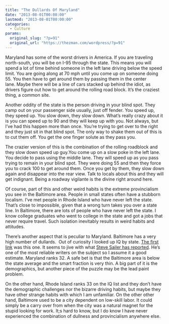 ```yaml
---
title: "The Dullards Of Maryland"
date: "2013-08-01T00:00:00"
lastmod: "2013-08-01T00:00:00"
categories:
  - Culture
params:
  original_slug: "?p=91"
  original_url: "https://thezman.com/wordpress/?p=91"
---
```


Maryland has some of the worst drivers in America. If you are traveling
north-south, you will be on I-95 through the state. This means you will
spend a lot of time behind someone in the left lane driving below the
speed limit. You are going along at 70 mph until you come up on someone
doing 55. You then have to get around them by passing them in the center
lane. Maybe there will be a line of cars stacked up behind the idiot, as
drivers figure out how to get around the rolling road block. It’s the
craziest thing, a common site.

Another oddity of the state is the person driving in your blind spot.
They camp out on your passenger side usually, just off fender. You speed
up, they speed up. You slow down, they slow down. What’s really crazy
about it is you can speed up to 90 and they will keep up with you. Not
always, but I’ve had this happen more than once. You’re trying to get
over to the right and they just sit in that blind spot. The only way to
shake them out of this is to cut them off. You get the one finger solute
as they pass you.

The crazier version of this is the combination of the rolling roadblock
and they slow down speed up guy.You come up on a slow poke in the left
lane. You decide to pass using the middle lane. They will speed up as
you pass trying to remain in your blind spot. They were doing 55 and
then they force you to crack 100 to get around them. Once you get by
them, they slow down again and disappear into the rear view. Talk to
locals about this and they will get indignant. Being a roadway vigilante
is the divine right around here.

Of course, part of this and other weird habits is the extreme
provincialism you see in the Baltimore area. People in small states
often have a stubborn localism. I’ve met people in Rhode Island who have
never left the state. That’s close to impossible, given that a wrong
turn takes you over a state line. In Baltimore, there are lots of people
who have never left the state. I know college graduates who went to
college in the state and got a jobs that never require travel. Such
isolation inevitably results in weird habits and attitudes.

There’s another aspect that is peculiar to Maryland. Baltimore has a
very high number of dullards.  Out of curiosity I looked up IQ by state.
<a
href="http://www.city-data.com/forum/general-u-s/547133-states-ranked-iq-how-does-yours.html"
rel="noopener" target="_blank">The first link</a> was this one. It seems
to jive with what <a
href="http://www.google.com/url?sa=t&amp;rct=j&amp;q=&amp;esrc=s&amp;source=web&amp;cd=3&amp;sqi=2&amp;ved=0CEAQFjAC&amp;url=http%3A%2F%2Fwww.vdare.com%2Farticles%2Faverage-iq-by-state-honest-numbers-at-last-0&amp;ei=I1D6UZLpLu-s4AOrqoHwCg&amp;usg=AFQjCNH31nQ-jE0oahqANoLr1PumZ23RPw&amp;sig2=uXR5VD2sioKDvYRshVIG0g&amp;bvm=bv.50165853,d.dmg&amp;cad=rja"
rel="noopener" target="_blank">Steve Sailer has reported</a>. He’s one
of the most reliable writers on the subject so I assume it a good
estimate. Maryland ranks 32. A safe bet is that the Baltimore area is
below the state average and the smart fraction is very thin. A big part
of it is the demographics, but another piece of the puzzle may be the
lead paint problem.

On the other hand, Rhode Island ranks 33 on the IQ list and they don’t
have the demographic challenges nor the bizarre driving habits, but
maybe they have other strange habits with which I am unfamiliar. On the
other other hand, Baltimore used to be a city dependent on low-skill
labor. It could simply be a carry over from when the city was a natural
magnet for the stupid looking for work. It;s hard to know, but I do know
I have never experienced the combination of dullness and provincialism
anywhere else.
